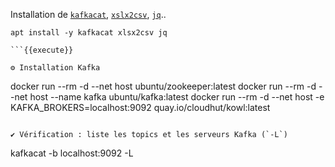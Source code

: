 Installation de [`kafkacat`](https://github.com/edenhill/kcat), [`xslx2csv`](https://manpages.ubuntu.com/manpages/bionic/man1/xlsx2csv.1.html), [`jq`](https://github.com/stedolan/jq)..
```
apt install -y kafkacat xlsx2csv jq 

```{{execute}}

⚙️ Installation Kafka
```
docker run --rm -d --net host ubuntu/zookeeper:latest
docker run --rm -d --net host --name kafka ubuntu/kafka:latest
docker run --rm -d --net host -e KAFKA_BROKERS=localhost:9092 quay.io/cloudhut/kowl:latest
```{{execute}}

✔ Vérification : liste les topics et les serveurs Kafka (`-L`)
```
kafkacat -b localhost:9092 -L
```{{execute}}